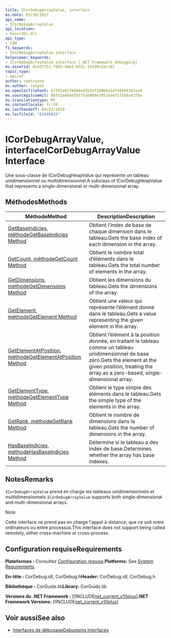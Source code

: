 ```yaml
---
title: ICorDebugArrayValue, interface
ms.date: 03/30/2017
api_name:
- ICorDebugArrayValue
api_location:
- mscordbi.dll
api_type:
- COM
f1_keywords:
- ICorDebugArrayValue interface
helpviewer_keywords:
- ICorDebugArrayValue interface [.NET Framework debugging]
ms.assetid: dc437751-7093-44e2-bfdc-191d9ce3c192
topic_type:
- apiref
author: rpetrusha
ms.author: ronpet
ms.openlocfilehash: 67fd1a9174b04e42b53f2b866a1dfdd504362aa9
ms.sourcegitcommit: 9b552addadfb57fab0b9e7852ed4f1f1b8a42f8e
ms.translationtype: MT
ms.contentlocale: fr-FR
ms.lasthandoff: 04/23/2019
ms.locfileid: "61645615"
---
```

# <a name="icordebugarrayvalue-interface"></a><span data-ttu-id="27757-102">ICorDebugArrayValue, interface</span><span class="sxs-lookup"><span data-stu-id="27757-102">ICorDebugArrayValue Interface</span></span>

<span data-ttu-id="27757-103">Une sous-classe de ICorDebugHeapValue qui représente un tableau unidimensionnel ou multidimensionnel.</span><span class="sxs-lookup"><span data-stu-id="27757-103">A subclass of ICorDebugHeapValue that represents a single-dimensional or multi-dimensional array.</span></span>  
  
## <a name="methods"></a><span data-ttu-id="27757-104">Méthodes</span><span class="sxs-lookup"><span data-stu-id="27757-104">Methods</span></span>  
  
|<span data-ttu-id="27757-105">Méthode</span><span class="sxs-lookup"><span data-stu-id="27757-105">Method</span></span>|<span data-ttu-id="27757-106">Description</span><span class="sxs-lookup"><span data-stu-id="27757-106">Description</span></span>|  
|------------|-----------------|  
|[<span data-ttu-id="27757-107">GetBaseIndicies, méthode</span><span class="sxs-lookup"><span data-stu-id="27757-107">GetBaseIndicies Method</span></span>](../../../../docs/framework/unmanaged-api/debugging/icordebugarrayvalue-getbaseindicies-method.md)|<span data-ttu-id="27757-108">Obtient l’index de base de chaque dimension dans le tableau.</span><span class="sxs-lookup"><span data-stu-id="27757-108">Gets the base index of each dimension in the array.</span></span>|  
|[<span data-ttu-id="27757-109">GetCount, méthode</span><span class="sxs-lookup"><span data-stu-id="27757-109">GetCount Method</span></span>](../../../../docs/framework/unmanaged-api/debugging/icordebugarrayvalue-getcount-method.md)|<span data-ttu-id="27757-110">Obtient le nombre total d’éléments dans le tableau.</span><span class="sxs-lookup"><span data-stu-id="27757-110">Gets the total number of elements in the array.</span></span>|  
|[<span data-ttu-id="27757-111">GetDimensions, méthode</span><span class="sxs-lookup"><span data-stu-id="27757-111">GetDimensions Method</span></span>](../../../../docs/framework/unmanaged-api/debugging/icordebugarrayvalue-getdimensions-method.md)|<span data-ttu-id="27757-112">Obtient les dimensions du tableau.</span><span class="sxs-lookup"><span data-stu-id="27757-112">Gets the dimensions of the array.</span></span>|  
|[<span data-ttu-id="27757-113">GetElement, méthode</span><span class="sxs-lookup"><span data-stu-id="27757-113">GetElement Method</span></span>](../../../../docs/framework/unmanaged-api/debugging/icordebugarrayvalue-getelement-method.md)|<span data-ttu-id="27757-114">Obtient une valeur qui représente l’élément donné dans le tableau.</span><span class="sxs-lookup"><span data-stu-id="27757-114">Gets a value representing the given element in the array.</span></span>|  
|[<span data-ttu-id="27757-115">GetElementAtPosition, méthode</span><span class="sxs-lookup"><span data-stu-id="27757-115">GetElementAtPosition Method</span></span>](../../../../docs/framework/unmanaged-api/debugging/icordebugarrayvalue-getelementatposition-method.md)|<span data-ttu-id="27757-116">Obtient l’élément à la position donnée, en traitant le tableau comme un tableau unidimensionnel de base zéro.</span><span class="sxs-lookup"><span data-stu-id="27757-116">Gets the element at the given position, treating the array as a zero-based, single-dimensional array.</span></span>|  
|[<span data-ttu-id="27757-117">GetElementType, méthode</span><span class="sxs-lookup"><span data-stu-id="27757-117">GetElementType Method</span></span>](../../../../docs/framework/unmanaged-api/debugging/icordebugarrayvalue-getelementtype-method.md)|<span data-ttu-id="27757-118">Obtient le type simple des éléments dans le tableau.</span><span class="sxs-lookup"><span data-stu-id="27757-118">Gets the simple type of the elements in the array.</span></span>|  
|[<span data-ttu-id="27757-119">GetRank, méthode</span><span class="sxs-lookup"><span data-stu-id="27757-119">GetRank Method</span></span>](../../../../docs/framework/unmanaged-api/debugging/icordebugarrayvalue-getrank-method.md)|<span data-ttu-id="27757-120">Obtient le nombre de dimensions dans le tableau.</span><span class="sxs-lookup"><span data-stu-id="27757-120">Gets the number of dimensions in the array.</span></span>|  
|[<span data-ttu-id="27757-121">HasBaseIndicies, méthode</span><span class="sxs-lookup"><span data-stu-id="27757-121">HasBaseIndicies Method</span></span>](../../../../docs/framework/unmanaged-api/debugging/icordebugarrayvalue-hasbaseindicies-method.md)|<span data-ttu-id="27757-122">Détermine si le tableau a des index de base.</span><span class="sxs-lookup"><span data-stu-id="27757-122">Determines whether the array has base indexes.</span></span>|  
  
## <a name="remarks"></a><span data-ttu-id="27757-123">Notes</span><span class="sxs-lookup"><span data-stu-id="27757-123">Remarks</span></span>  
 <span data-ttu-id="27757-124">`ICorDebugArrayValue` prend en charge les tableaux unidimensionnels et multidimensionnels.</span><span class="sxs-lookup"><span data-stu-id="27757-124">`ICorDebugArrayValue` supports both single-dimensional and multi-dimensional arrays.</span></span>  
  
> [!NOTE]
>  <span data-ttu-id="27757-125">Cette interface ne prend pas en charge l'appel à distance, que ce soit entre ordinateurs ou entre processus.</span><span class="sxs-lookup"><span data-stu-id="27757-125">This interface does not support being called remotely, either cross-machine or cross-process.</span></span>  
  
## <a name="requirements"></a><span data-ttu-id="27757-126">Configuration requise</span><span class="sxs-lookup"><span data-stu-id="27757-126">Requirements</span></span>  
 <span data-ttu-id="27757-127">**Plateformes :** Consultez [Configuration requise](../../../../docs/framework/get-started/system-requirements.md).</span><span class="sxs-lookup"><span data-stu-id="27757-127">**Platforms:** See [System Requirements](../../../../docs/framework/get-started/system-requirements.md).</span></span>  
  
 <span data-ttu-id="27757-128">**En-tête :** CorDebug.idl, CorDebug.h</span><span class="sxs-lookup"><span data-stu-id="27757-128">**Header:** CorDebug.idl, CorDebug.h</span></span>  
  
 <span data-ttu-id="27757-129">**Bibliothèque :** CorGuids.lib</span><span class="sxs-lookup"><span data-stu-id="27757-129">**Library:** CorGuids.lib</span></span>  
  
 <span data-ttu-id="27757-130">**Versions du .NET Framework :** [!INCLUDE[net_current_v10plus](../../../../includes/net-current-v10plus-md.md)]</span><span class="sxs-lookup"><span data-stu-id="27757-130">**.NET Framework Versions:** [!INCLUDE[net_current_v10plus](../../../../includes/net-current-v10plus-md.md)]</span></span>  
  
## <a name="see-also"></a><span data-ttu-id="27757-131">Voir aussi</span><span class="sxs-lookup"><span data-stu-id="27757-131">See also</span></span>

- [<span data-ttu-id="27757-132">Interfaces de débogage</span><span class="sxs-lookup"><span data-stu-id="27757-132">Debugging Interfaces</span></span>](../../../../docs/framework/unmanaged-api/debugging/debugging-interfaces.md)

